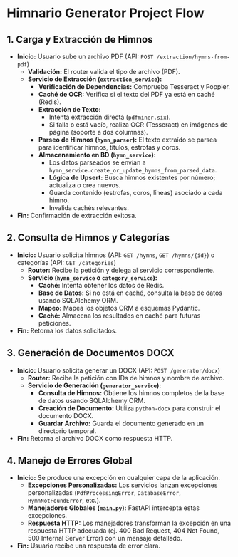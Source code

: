 # Himnario Generator Project Flow

## 1. Carga y Extracción de Himnos

- **Inicio:** Usuario sube un archivo PDF (API: `POST /extraction/hymns-from-pdf`)
  - **Validación:** El router valida el tipo de archivo (PDF).
  - **Servicio de Extracción (`extraction_service`):**
    - **Verificación de Dependencias:** Comprueba Tesseract y Poppler.
    - **Caché de OCR:** Verifica si el texto del PDF ya está en caché (Redis).
    - **Extracción de Texto:**
      - Intenta extracción directa (`pdfminer.six`).
      - Si falla o está vacío, realiza OCR (Tesseract) en imágenes de página (soporte a dos columnas).
    - **Parseo de Himnos (`hymn_parser`):** El texto extraído se parsea para identificar himnos, títulos, estrofas y coros.
    - **Almacenamiento en BD (`hymn_service`):**
      - Los datos parseados se envían a `hymn_service.create_or_update_hymns_from_parsed_data`.
      - **Lógica de Upsert:** Busca himnos existentes por número; actualiza o crea nuevos.
      - Guarda contenido (estrofas, coros, líneas) asociado a cada himno.
      - Invalida cachés relevantes.
- **Fin:** Confirmación de extracción exitosa.

## 2. Consulta de Himnos y Categorías

- **Inicio:** Usuario solicita himnos (API: `GET /hymns`, `GET /hymns/{id}`) o categorías (API: `GET /categories`)
  - **Router:** Recibe la petición y delega al servicio correspondiente.
  - **Servicio (`hymn_service` o `category_service`):**
    - **Caché:** Intenta obtener los datos de Redis.
    - **Base de Datos:** Si no está en caché, consulta la base de datos usando SQLAlchemy ORM.
    - **Mapeo:** Mapea los objetos ORM a esquemas Pydantic.
    - **Caché:** Almacena los resultados en caché para futuras peticiones.
- **Fin:** Retorna los datos solicitados.

## 3. Generación de Documentos DOCX

- **Inicio:** Usuario solicita generar un DOCX (API: `POST /generator/docx`)
  - **Router:** Recibe la petición con IDs de himnos y nombre de archivo.
  - **Servicio de Generación (`generator_service`):**
    - **Consulta de Himnos:** Obtiene los himnos completos de la base de datos usando SQLAlchemy ORM.
    - **Creación de Documento:** Utiliza `python-docx` para construir el documento DOCX.
    - **Guardar Archivo:** Guarda el documento generado en un directorio temporal.
- **Fin:** Retorna el archivo DOCX como respuesta HTTP.

## 4. Manejo de Errores Global

- **Inicio:** Se produce una excepción en cualquier capa de la aplicación.
  - **Excepciones Personalizadas:** Los servicios lanzan excepciones personalizadas (`PdfProcessingError`, `DatabaseError`, `HymnNotFoundError`, etc.).
  - **Manejadores Globales (`main.py`):** FastAPI intercepta estas excepciones.
  - **Respuesta HTTP:** Los manejadores transforman la excepción en una respuesta HTTP adecuada (ej. 400 Bad Request, 404 Not Found, 500 Internal Server Error) con un mensaje detallado.
- **Fin:** Usuario recibe una respuesta de error clara.